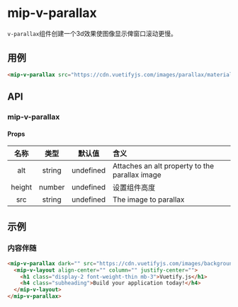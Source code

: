 # mip-v-parallax

`v-parallax`组件创建一个3d效果使图像显示俾窗口滚动更慢。

## 用例

```html
<mip-v-parallax src="https://cdn.vuetifyjs.com/images/parallax/material.jpg"></mip-v-parallax>
```

## API

### mip-v-parallax

#### Props

名称|类型|默认值|含义
:--:|:--:|:--:|:---
alt|string|undefined|Attaches an alt property to the parallax image
height|number|undefined|设置组件高度
src|string|undefined|The image to parallax

## 示例

### 内容伴随

```html
<mip-v-parallax dark="" src="https://cdn.vuetifyjs.com/images/backgrounds/vbanner.jpg">
  <mip-v-layout align-center="" column="" justify-center="">
    <h1 class="display-2 font-weight-thin mb-3">Vuetify.js</h1>
    <h4 class="subheading">Build your application today!</h4>
  </mip-v-layout>
</mip-v-parallax>
```

